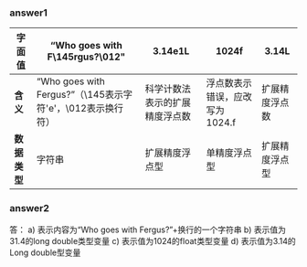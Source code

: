 ### answer1

| 字面值       | “Who goes with F\145rgus?\012"                             | 3.14e1L                        | 1024f                          | 3.14L          |
| ------------ | ---------------------------------------------------------- | ------------------------------ | ------------------------------ | -------------- |
| **含义**     | “Who goes with Fergus?”（\145表示字符'e'，\012表示换行符） | 科学计数法表示的扩展精度浮点数 | 浮点数表示错误，应改写为1024.f | 扩展精度浮点数 |
| **数据类型** | 字符串                                                     | 扩展精度浮点型                 | 单精度浮点型                   | 扩展精度浮点型 |

### answer2

答：
a) 表示内容为“Who goes with Fergus?”+换行的一个字符串
b) 表示值为31.4的long double类型变量
c) 表示值为1024的float类型变量
d) 表示值为3.14的Long double型变量
